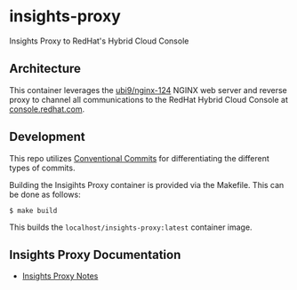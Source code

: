 # insights-proxy
Insights Proxy to RedHat's Hybrid Cloud Console


## Architecture

This container leverages the [ubi9/nginx-124](https://catalog.redhat.com/software/containers/rhel9/nginx-124/657b0584200b5c4483d7e5f4?architecture=amd64&image=6658a67d302d7f34810970fe&container-tabs=overview) NGINX web server and reverse proxy to channel all communications to the RedHat Hybrid Cloud Console at [console.redhat.com](console.redhat.com).

## Development

This repo utilizes [Conventional Commits](https://www.conventionalcommits.org/en/v1.0.0/) for differentiating the different types of commits.

Building the Insigihts Proxy container is provided via the Makefile. This can be done as follows:

```
$ make build
```

This builds the `localhost/insights-proxy:latest` container image.

## Insights Proxy Documentation

- [Insights Proxy Notes](doc/notes.md)

